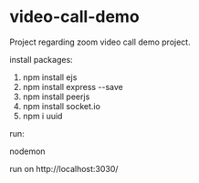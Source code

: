 # video-call-demo
Project regarding zoom video call demo project.

install packages:

1) npm install ejs
2) npm install express --save
3) npm install peerjs
4) npm install socket.io
5) npm i uuid

run:

nodemon

run on http://localhost:3030/
